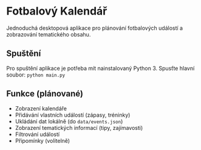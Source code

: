# Fotbalový Kalendář

Jednoduchá desktopová aplikace pro plánování fotbalových událostí a zobrazování tematického obsahu.

## Spuštění

Pro spuštění aplikace je potřeba mít nainstalovaný Python 3.
Spusťte hlavní soubor:
`python main.py`

## Funkce (plánované)

*   Zobrazení kalendáře
*   Přidávání vlastních událostí (zápasy, tréninky)
*   Ukládání dat lokálně (do `data/events.json`)
*   Zobrazení tematických informací (tipy, zajímavosti)
*   Filtrování událostí
*   Připomínky (volitelně)